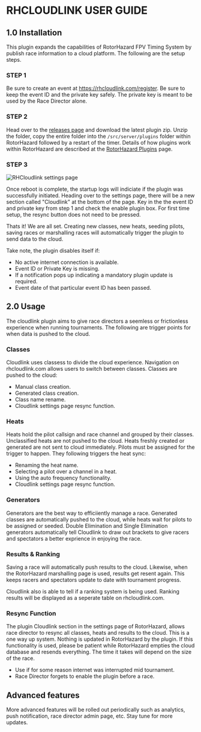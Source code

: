 # RHCLOUDLINK USER GUIDE

## 1.0 Installation 

This plugin expands the capabilities of RotorHazard FPV Timing System by publish race information to a cloud platform. The following are the setup steps. 

### STEP 1

Be sure to create an event at https://rhcloudlink.com/register. Be sure to keep the event ID and the private key safely. The private key is meant to be used by the Race Director alone. 

### STEP 2

Head over to the [releases page](https://github.com/vikibaarathi/RHCloudlink-plugin/releases) and download the latest plugin zip. Unzip the folder, copy the entire folder into the `/src/server/plugins` folder within RotorHazard followed by a restart of the timer. Details of how plugins work within RotorHazard are described at the [RotorHazard Plugins](https://github.com/RotorHazard/RotorHazard/blob/v4.0.0/doc/Plugins.md) page.

### STEP 3

![RHCloudlink settings page](https://rh-cloud-link-frontend-2023.s3.ap-southeast-1.amazonaws.com/rhcloudlink-settings-page.png)

Once reboot is complete, the startup logs will indiciate if the plugin was successfully initiated. Heading over to the settings page, there will be a new section called "Cloudlink" at the bottom of the page. Key in the the event ID and private key from step 1 and check the enable plugin box. For first time setup, the resync button does not need to be pressed. 

Thats it! We are all set. Creating new classes, new heats, seeding pilots, saving races or marshalling races will automatically trigger the plugin to send data to the cloud. 

Take note, the plugin disables itself if:
* No active internet connection is available.
* Event ID or Private Key is missing.
* If a notification pops up indicating a mandatory plugin update is required.
* Event date of that particular event ID has been passed. 

## 2.0 Usage 

The cloudlink plugin aims to give race directors a seemless or frictionless experience when running tournaments. The following are trigger points for when data is pushed to the cloud.

### Classes

Cloudlink uses classess to divide the cloud experience. Navigation on rhcloudlink.com allows users to switch between classes. Classes are pushed to the cloud:

* Manual class creation.
* Generated class creation.
* Class name rename.
* Cloudlink settings page resync function. 

### Heats

Heats hold the pilot callsign and race channel and grouped by their classes. Unclassified heats are not pushed to the cloud. Heats freshly created or generated are not sent to cloud immediately. Pilots must be assigned for the trigger to happen. They following triggers the heat sync:

* Renaming the heat name.
* Selecting a pilot over a channel in a heat.
* Using the auto frequency functionality. 
* Cloudlink settings page resync function. 

### Generators

Generators are the best way to efficiiently manage a race. Generated classes are automatically pushed to the cloud, while heats wait for pilots to be assigned or seeded. Double Elimination and Single Elimination generators automatically tell Cloudlink to draw out brackets to give racers and spectators a better exprience in enjoying the race. 

### Results & Ranking

Saving a race will automatically push results to the cloud. Likewise, when the RotorHazard marshalling page is used, results get resent again. This keeps racers and spectators update to date with tournament progress. 

Cloudlink also is able to tell if a ranking system is being used. Ranking results will be displayed as a seperate table on rhcloudlink.com.

### Resync Function

The plugin Cloudlink section in the settings page of RotorHazard, allows race director to resync all classes, heats and results to the cloud. This is a one way up system. Nothing is updated in RotorHazard by the plugin. If this functionality is used, please be patient while RotorHazard empties the cloud database and resends everything. The time it takes will depend on the size of the race. 

* Use if for some reason internet was interrupted mid tournament.
* Race Director forgets to enable the plugin before a race.

## Advanced features

More advanced features will be rolled out periodically such as analytics, push notification, race director admin page, etc. Stay tune for more updates. 